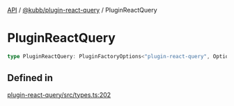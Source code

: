 [API](../../../packages.md) / [@kubb/plugin-react-query](../index.md) / PluginReactQuery

# PluginReactQuery

```ts
type PluginReactQuery: PluginFactoryOptions<"plugin-react-query", Options, ResolvedOptions, never, ResolvePathOptions>;
```

## Defined in

[plugin-react-query/src/types.ts:202](https://github.com/kubb-project/kubb/blob/dcebbafbee668a7722775212bce85eec29e39573/packages/plugin-react-query/src/types.ts#L202)
